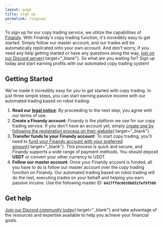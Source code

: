 ```yaml
---
layout: page
title: Sign up
permalink: /signup/
---
```


To sign up for our copy trading service, we utilize the capabilities of [Finandy](https://finandy.com/). With Finandy's copy trading function, it's incredibly easy to get started. Simply follow our master account, and our trades will be automatically replicated onto your own account. And don't worry, if you need any help getting started or have any questions along the way, [join on our Discord server](https://discord.gg/z9fSwxqr){:target="_blank"}. So what are you waiting for? Sign up today and start earning profits with our automated copy trading system!

## Getting Started
We've made it incredibly easy for you to get started with copy trading. In just three simple steps, you can start earning passive income with our automated trading based on robot trading:

1. **Read our [legal notice](/legal)**: By proceeding to the next step, you agree with our terms of use.
1. **Create a Finandy account**: Finandy is the platform we use for our copy trading service. If you don't have an account yet, simply [create one by following the registration process on their website](https://finandy.com/en/register){:target="_blank"}.
1. **Transfer funds to your Finandy account**: To start copy trading, you'll need to [fund your Finandy account with your preferred amount](https://docs.finandy.com/exchange/finandy/deposit){:target="_blank"}. This process is quick and secure, and Finandy supports a wide range of payment methods. You should deposit **USDT** or convert your other currency to USDT.
1. **Follow our master account**: Once your Finandy account is funded, all you have to do is follow our master account over the copy trading function on Finandy. Our automated trading based on robot trading will do the rest, executing trades on your behalf and helping you earn passive income. Use the following master ID: **`6427ffdc0638b052fef9f508`**

## Get help
[Join our Discord community today](https://discord.gg/z9fSwxqr){:target="_blank"} and take advantage of the resources and expertise available to help you achieve your financial goals.
